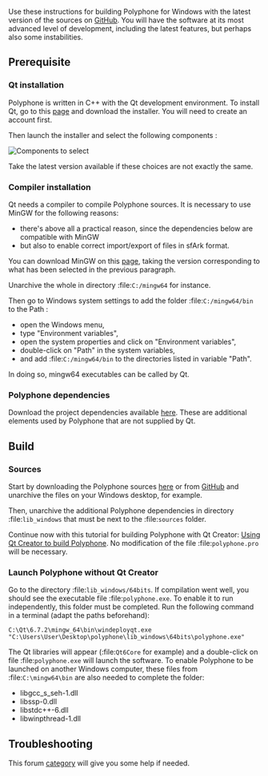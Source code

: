 Use these instructions for building Polyphone for Windows with the latest version of the sources on <a href="https://github.com/davy7125/polyphone" target="_blank">GitHub</a>. You will have the software at its most advanced level of development, including the latest features, but perhaps also some instabilities.


## Prerequisite


### Qt installation

Polyphone is written in C++ with the Qt development environment. To install Qt, go to this <a href="https://www.qt.io/download-qt-installer-oss" target="_blank">page</a> and download the installer. You will need to create an account first.

Then launch the installer and select the following components&nbsp;:

![Components to select](images/select-qt-components.png "Components to select")

Take the latest version available if these choices are not exactly the same.


### Compiler installation

Qt needs a compiler to compile Polyphone sources. It is necessary to use MinGW for the following reasons:

* there's above all a practical reason, since the dependencies below are compatible with MinGW
* but also to enable correct import/export of files in sfArk format.

You can download MinGW on this <a href="https://wiki.qt.io/MinGW" target="_blank">page</a>, taking the version corresponding to what has been selected in the previous paragraph.

Unarchive the whole in directory :file:`C:/mingw64` for instance.

Then go to Windows system settings to add the folder :file:`C:/mingw64/bin` to the Path&nbsp;:

* open the Windows menu,
* type "Environment variables",
* open the system properties and click on "Environment variables",
* double-click on "Path" in the system variables,
* and add :file:`C:/mingw64/bin` to the directories listed in variable "Path".

In doing so, mingw64 executables can be called by Qt.


### Polyphone dependencies

Download the project dependencies available [here](files/lib_windows.zip). These are additional elements used by Polyphone that are not supplied by Qt.


## Build


### Sources

Start by downloading the Polyphone sources <a href="download" target="_blank">here</a> or from <a href="https://github.com/davy7125/polyphone" target="_blank">GitHub</a> and unarchive the files on your Windows desktop, for example.

Then, unarchive the additional Polyphone dependencies in directory :file:`lib_windows` that must be next to the :file:`sources` folder.

Continue now with this tutorial for building Polyphone with Qt Creator: [Using Qt Creator to build Polyphone](development/using-qt-creator-to-build-polyphone.md). No modification of the file :file:`polyphone.pro` will be necessary.

### Launch Polyphone without Qt Creator

Go to the directory :file:`lib_windows/64bits`. If compilation went well, you should see the executable file :file:`polyphone.exe`. To enable it to run independently, this folder must be completed. Run the following command in a terminal (adapt the paths beforehand):

```
C:\Qt\6.7.2\mingw_64\bin\windeployqt.exe "C:\Users\User\Desktop\polyphone\lib_windows\64bits\polyphone.exe"
```

The Qt libraries will appear (:file:`Qt6Core` for example) and a double-click on file :file:`polyphone.exe` will launch the software.
To enable Polyphone to be launched on another Windows computer, these files from :file:`C:\mingw64\bin` are also needed to complete the folder:

* libgcc_s_seh-1.dll
* libssp-0.dll
* libstdc++-6.dll
* libwinpthread-1.dll


## Troubleshooting


This forum [category](forum/support-bug-reports) will give you some help if needed.